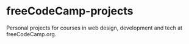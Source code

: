 # freeCodeCamp-projects
Personal projects for courses in web design, development and tech at freeCodeCamp.org.
